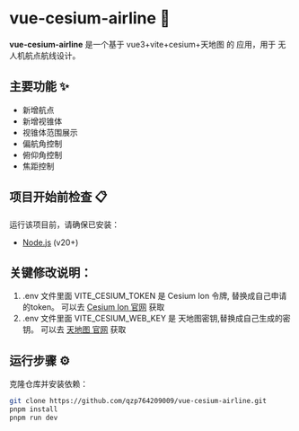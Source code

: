 # vue-cesium-airline 🚀
  
**vue-cesium-airline** 是一个基于 vue3+vite+cesium+天地图 的 应用，用于 无人机航点航线设计。

## 主要功能 ✨
- 新增航点
- 新增视锥体
- 视锥体范围展示
- 偏航角控制
- 俯仰角控制
- 焦距控制

## 项目开始前检查 📋
运行该项目前，请确保已安装：
- [Node.js](https://nodejs.org/) (v20+)

## 关键修改说明：
1. .env 文件里面 VITE_CESIUM_TOKEN 是 Cesium Ion 令牌, 替换成自己申请的token。 可以去 [Cesium Ion 官网](https://cesium.com/platform/cesium-ion/) 获取
2. .env 文件里面 VITE_CESIUM_WEB_KEY 是 天地图密钥,替换成自己生成的密钥。 可以去 [天地图 官网](http://lbs.tianditu.gov.cn/) 获取

## 运行步骤 ⚙️
克隆仓库并安装依赖：
```bash
git clone https://github.com/qzp764209009/vue-cesium-airline.git
pnpm install 
pnpm run dev

